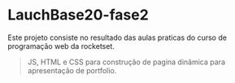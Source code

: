# LauchBase20-fase2
Este projeto consiste no resultado das aulas praticas do curso de programação web da rocketset.
> JS, HTML e CSS para construção de pagina dinâmica para apresentação de portfolio.
